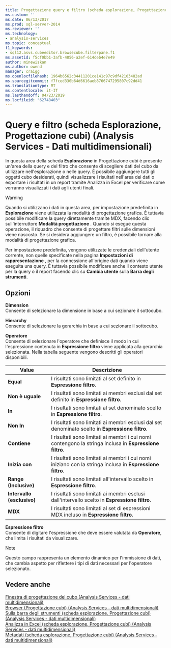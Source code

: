```yaml
---
title: Progettazione query e filtro (scheda esplorazione, Progettazione cubi) (Analysis Services - dati multidimensionali) | Microsoft Docs
ms.custom: ''
ms.date: 06/13/2017
ms.prod: sql-server-2014
ms.reviewer: ''
ms.technology:
- analysis-services
ms.topic: conceptual
f1_keywords:
- sql12.asvs.cubeeditor.browsecube.filterpane.f1
ms.assetid: f5cf0bb1-3afb-4856-a2ef-614deb4e7e49
author: minewiskan
ms.author: owend
manager: craigg
ms.openlocfilehash: 1964b6562c34411201ce141c97c9df42103482ad
ms.sourcegitcommit: f7fced330b64d6616aeb8766747295807c92dd41
ms.translationtype: MT
ms.contentlocale: it-IT
ms.lasthandoff: 04/23/2019
ms.locfileid: "62748403"
---
```

# <a name="query-and-filter-browser-tab-cube-designer-analysis-services---multidimensional-data"></a>Query e filtro (scheda Esplorazione, Progettazione cubi) (Analysis Services - Dati multidimensionali)
  In questa area della scheda **Esplorazione** in Progettazione cubi è presente un'area della query e del filtro che consente di scegliere dati del cubo da utilizzare nell'esplorazione o nelle query. È possibile aggiungere tutti gli oggetti cubo desiderati, quindi visualizzare i risultati nell'area dei dati o esportare i risultati in un report tramite Analizza in Excel per verificare come verranno visualizzati i dati agli utenti finali.  
  
> [!WARNING]  
>  Quando si utilizzano i dati in questa area, per impostazione predefinita in **Esplorazione** viene utilizzata la modalità di progettazione grafica. È tuttavia possibile modificare la query direttamente tramite MDX, facendo clic sull'interruttore **Modalità progettazione** . Quando si esegue questa operazione, il riquadro che consente di progettare filtri sulle dimensioni viene nascosto. Se si desidera aggiungere un filtro, è possibile tornare alla modalità di progettazione grafica.  
  
 Per impostazione predefinita, vengono utilizzate le credenziali dell'utente corrente, non quelle specificate nella pagina **Impostazioni di rappresentazione** , per la connessione all'origine dati quando viene eseguita una query. È tuttavia possibile modificare anche il contesto utente per la query o il report facendo clic su **Cambia utente** sulla **Barra degli strumenti**.  
  
## <a name="options"></a>Opzioni  
 **Dimension**  
 Consente di selezionare la dimensione in base a cui sezionare il sottocubo.  
  
 **Hierarchy**  
 Consente di selezionare la gerarchia in base a cui sezionare il sottocubo.  
  
 **Operatore**  
 Consente di selezionare l'operatore che definisce il modo in cui l'espressione contenuta in **Espressione filtro** viene applicata alla gerarchia selezionata. Nella tabella seguente vengono descritti gli operatori disponibili.  
  
|Value|Descrizione|  
|-----------|-----------------|  
|**Equal**|I risultati sono limitati al set definito in **Espressione filtro**.|  
|**Non è uguale**|I risultati sono limitati ai membri esclusi dal set definito in **Espressione filtro**.|  
|**In**|I risultati sono limitati al set denominato scelto in **Espressione filtro**.|  
|**Non In**|I risultati sono limitati ai membri esclusi dal set denominato scelto in **Espressione filtro**.|  
|**Contiene**|I risultati sono limitati ai membri i cui nomi contengono la stringa inclusa in **Espressione filtro**.|  
|**Inizia con**|I risultati sono limitati ai membri i cui nomi iniziano con la stringa inclusa in **Espressione filtro**.|  
|**Range (Inclusive)**|I risultati sono limitati all'intervallo scelto in **Espressione filtro**.|  
|**Intervallo (esclusivo)**|I risultati sono limitati ai membri esclusi dall'intervallo scelto in **Espressione filtro**.|  
|**MDX**|I risultati sono limitati al set di espressioni MDX incluso in **Espressione filtro**.|  
  
 **Espressione filtro**  
 Consente di digitare l'espressione che deve essere valutata da **Operatore**, che limita i risultati da visualizzare.  
  
> [!NOTE]  
>  Questo campo rappresenta un elemento dinamico per l'immissione di dati, che cambia aspetto per riflettere i tipi di dati necessari per l'operatore selezionato.  
  
## <a name="see-also"></a>Vedere anche  
 [Finestra di progettazione del cubo &#40;Analysis Services - dati multidimensionali&#41;](cube-designer-analysis-services-multidimensional-data.md)   
 [Browser &#40;Progettazione cubi&#41; &#40;Analysis Services - dati multidimensionali&#41;](browser-cube-designer-analysis-services-multidimensional-data.md)   
 [Sulla barra degli strumenti &#40;scheda esplorazione, Progettazione cubi&#41; &#40;Analysis Services - dati multidimensionali&#41;](toolbar-browser-tab-cube-designer-analysis-services-multidimensional-data.md)   
 [Analizza in Excel &#40;scheda esplorazione, Progettazione cubi&#41; &#40;Analysis Services - dati multidimensionali&#41;](analyze-in-excel-browser-cube-designer-analysis-services-multidimensional-data.md)   
 [Metadati &#40;scheda esplorazione, Progettazione cubi&#41; &#40;Analysis Services - dati multidimensionali&#41;](metadata-browser-tab-cube-designer-analysis-services-multidimensional-data.md)  
  
  
